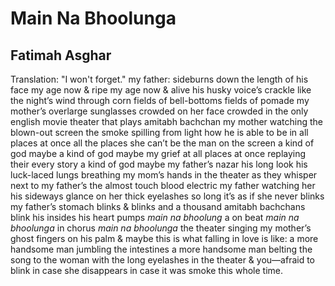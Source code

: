 # Main Na Bhoolunga
## Fatimah Asghar
Translation: "I won't forget."
my father: sideburns down the length of his face my age now & ripe my age now
& alive his husky voice’s crackle like the night’s wind through corn fields of
bell-bottoms fields of pomade my mother’s overlarge sunglasses crowded on her
face crowded in the only english movie theater that plays amitabh bachchan my
mother watching the blown-out screen the smoke spilling from light how he is
able to be in all places at once all the places she can’t be the man on the
screen a kind of god maybe a kind of god maybe my grief at all places at once
replaying their every story a kind of god maybe my father’s nazar his long
look his luck-laced lungs breathing my mom’s hands in the theater as they
whisper next to my father’s the almost touch blood electric my father watching
her his sideways glance on her thick eyelashes so long it’s as if she never
blinks my father’s stomach blinks & blinks and a thousand amitabh bachchans
blink his insides his heart pumps _main na bhoolung_ a on beat _main na
bhoolunga_ in chorus _main na bhoolunga_ the theater singing my mother’s ghost
fingers on his palm  & maybe this is what falling in love is like: a more
handsome man jumbling the intestines a more handsome man belting the song to
the woman with the long eyelashes in the theater & you—afraid to blink in case
she disappears in case it was smoke this whole time.